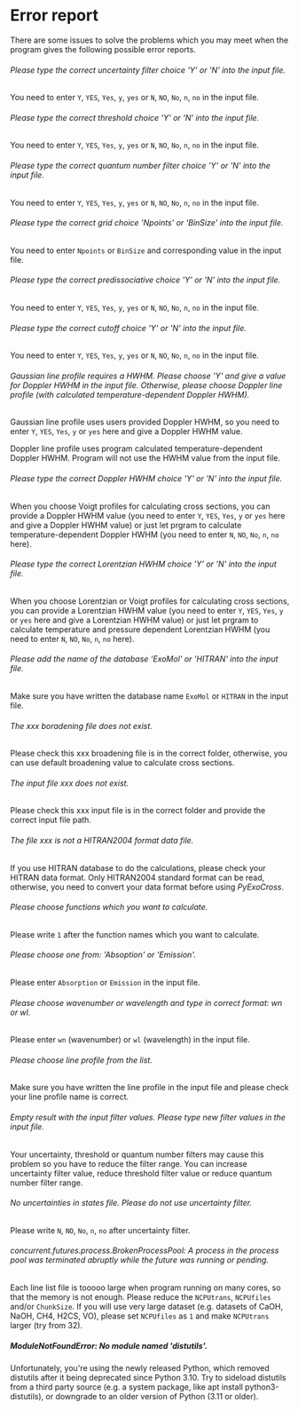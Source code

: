 # Error report

There are some issues to solve the problems which you may meet when the program gives the following possible error reports.

###### Please type the correct uncertainty filter choice 'Y' or 'N' into the input file.

You need to enter `Y`, `YES`, `Yes`, `y`, `yes` or `N`, `NO`, `No`, `n`, `no` in the input file.

###### Please type the correct threshold choice 'Y' or 'N' into the input file.

You need to enter `Y`, `YES`, `Yes`, `y`, `yes` or `N`, `NO`, `No`, `n`, `no` in the input file.

###### Please type the correct quantum number filter choice 'Y' or 'N' into the input file.

You need to enter `Y`, `YES`, `Yes`, `y`, `yes` or `N`, `NO`, `No`, `n`, `no` in the input file.

###### Please type the correct grid choice 'Npoints' or 'BinSize' into the input file.

You need to enter `Npoints` or `BinSize`  and corresponding value in the input file.

###### Please type the correct predissociative choice 'Y' or 'N' into the input file.

You need to enter `Y`, `YES`, `Yes`, `y`, `yes` or `N`, `NO`, `No`, `n`, `no` in the input file.

###### Please type the correct cutoff choice 'Y' or 'N' into the input file.

You need to enter `Y`, `YES`, `Yes`, `y`, `yes` or `N`, `NO`, `No`, `n`, `no` in the input file.

###### Gaussian line profile requires a HWHM. Please choose 'Y' and give a value for Doppler HWHM in the input file. Otherwise, please choose Doppler line profile (with calculated temperature-dependent Doppler HWHM).

Gaussian line profile uses users provided Doppler HWHM, so you need to enter `Y`, `YES`, `Yes`, `y` or `yes` here and give a Doppler HWHM value.

Doppler line profile uses program calculated temperature-dependent Doppler HWHM. Program will not use the HWHM value from the input file.

###### Please type the correct Doppler HWHM choice 'Y' or 'N' into the input file.

When you choose Voigt profiles for calculating cross sections, you can provide a Doppler HWHM value (you need to enter `Y`, `YES`, `Yes`, `y` or `yes` here and give a Doppler HWHM value) or just let prgram to calculate temperature-dependent Doppler HWHM (you need to enter `N`, `NO`, `No`, `n`, `no` here).

###### Please type the correct Lorentzian HWHM choice 'Y' or 'N' into the input file.

When you choose Lorentzian or Voigt profiles for calculating cross sections, you can provide a Lorentzian HWHM value (you need to enter `Y`, `YES`, `Yes`, `y` or `yes` here and give a Lorentzian HWHM value) or just let prgram to calculate temperature and pressure dependent Lorentzian HWHM (you need to enter `N`, `NO`, `No`, `n`, `no` here).

###### Please add the name of the database 'ExoMol' or 'HITRAN' into the input file.

Make sure you have written the database name `ExoMol` or `HITRAN` in the input file.

###### The xxx boradening file does not exist.

Please check this xxx broadening file is in the correct folder, otherwise, you can use default broadening value to calculate cross sections.

###### The input file xxx does not exist.

Please check this xxx input file is in the correct folder and provide the correct input file path.

###### The file xxx is not a HITRAN2004 format data file.

If you use HITRAN database to do the calculations, please check your HITRAN data format. Only HITRAN2004 standard format can be read, otherwise, you need to convert your data format before using *PyExoCross*.

###### Please choose functions which you want to calculate.

Please write `1` after the function names which you want to calculate.

###### Please choose one from: 'Absoption' or 'Emission'.

Please enter `Absorption` or `Emission` in the input file.

###### Please choose wavenumber or wavelength and type in correct format: wn or wl.

Please enter `wn` (wavenumber) or `wl` (wavelength) in the input file.

###### Please choose line profile from the list.

Make sure you have written the line profile in the input file and please check your line profile name is correct.

###### Empty result with the input filter values. Please type new filter values in the input file.

Your uncertainty, threshold or quantum number filters may cause this problem so you have to reduce the filter range. You can increase uncertainty filter value, reduce threshold filter value or reduce quantum number filter range.

###### No uncertainties in states file. Please do not use uncertainty filter.

Please write `N`, `NO`, `No`, `n`, `no` after uncertainty filter.

###### concurrent.futures.process.BrokenProcessPool: A process in the process pool was terminated abruptly while the future was running or pending.

Each line list file is tooooo large when program running on many cores, so that the memory is not enough. Please reduce the `NCPUtrans`, `NCPUfiles` and/or `ChunkSize`. If you will use very large dataset (e.g. datasets of CaOH, NaOH, CH4, H2CS, VO), please set `NCPUfiles` as `1` and make `NCPUtrans` larger (try from 32).


##### ModuleNotFoundError: No module named 'distutils'.
Unfortunately, you're using the newly released Python, which removed distutils after it being deprecated since Python 3.10. Try to sideload distutils from a third party source (e.g. a system package, like apt install python3-distutils), or
downgrade to an older version of Python (3.11 or older).
